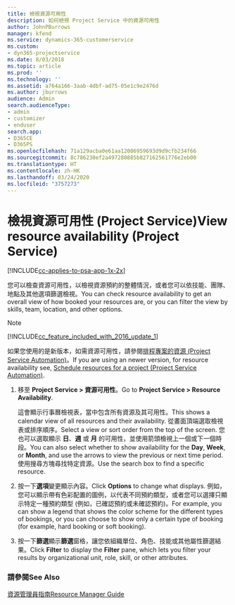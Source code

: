 ```yaml
---
title: 檢視資源可用性
description: 如何檢視 Project Service 中的資源可用性
author: JohnPBurrows
manager: kfend
ms.service: dynamics-365-customerservice
ms.custom:
- dyn365-projectservice
ms.date: 8/03/2018
ms.topic: article
ms.prod: ''
ms.technology: ''
ms.assetid: a764a166-3aab-4dbf-ad75-05e1c9e2476d
ms.author: jburrows
audience: Admin
search.audienceType:
- admin
- customizer
- enduser
search.app:
- D365CE
- D365PS
ms.openlocfilehash: 71a129acba0e61aa12006959693d9d9cfb234f66
ms.sourcegitcommit: 8c786230ef2a497280885b827162561776e2eb00
ms.translationtype: HT
ms.contentlocale: zh-HK
ms.lasthandoff: 03/24/2020
ms.locfileid: "3757273"
---
```

# <a name="view-resource-availability-project-service"></a><span data-ttu-id="fb2e9-103">檢視資源可用性 (Project Service)</span><span class="sxs-lookup"><span data-stu-id="fb2e9-103">View resource availability (Project Service)</span></span>

[!INCLUDE[cc-applies-to-psa-app-1x-2x](../includes/cc-applies-to-psa-app-1x-2x.md)]

<span data-ttu-id="fb2e9-104">您可以檢查資源可用性，以檢視資源預約的整體情況，或者您可以依技能、團隊、地點及其他選項篩選檢視。</span><span class="sxs-lookup"><span data-stu-id="fb2e9-104">You can check resource availability to get an overall view of how booked your resources are, or you can filter the view by skills, team, location, and other options.</span></span>  
  
> [!NOTE]
> [!INCLUDE[cc_feature_included_with_2016_update_1](../includes/cc-feature-included-with-2016-update-1.md)]  
> 
>  <span data-ttu-id="fb2e9-105">如果您使用的是新版本，如需資源可用性，請參閱[排程專案的資源 (Project Service Automation)](../project-service/schedule-resources-project.md)。</span><span class="sxs-lookup"><span data-stu-id="fb2e9-105">If you are using an newer version, for resource availability see, [Schedule resources for a project (Project Service Automation)](../project-service/schedule-resources-project.md).</span></span>  

1. <span data-ttu-id="fb2e9-106">移至 **Project Service > 資源可用性**。</span><span class="sxs-lookup"><span data-stu-id="fb2e9-106">Go to **Project Service > Resource Availability**.</span></span>  

    <span data-ttu-id="fb2e9-107">這會顯示行事曆檢視表，當中包含所有資源及其可用性。</span><span class="sxs-lookup"><span data-stu-id="fb2e9-107">This shows a calendar view of all resources and their availability.</span></span> <span data-ttu-id="fb2e9-108">從畫面頂端選取檢視表或排序順序。</span><span class="sxs-lookup"><span data-stu-id="fb2e9-108">Select a view or sort order from the top of the screen.</span></span> <span data-ttu-id="fb2e9-109">您也可以選取顯示 **日**、**週** 或 **月** 的可用性，並使用箭頭檢視上一個或下一個時段。</span><span class="sxs-lookup"><span data-stu-id="fb2e9-109">You can also select whether to show availability for the **Day**, **Week**, or **Month**, and use the arrows to view the previous or next time period.</span></span> <span data-ttu-id="fb2e9-110">使用搜尋方塊尋找特定資源。</span><span class="sxs-lookup"><span data-stu-id="fb2e9-110">Use the search box to find a specific resource.</span></span>  

2. <span data-ttu-id="fb2e9-111">按一下**選項**變更顯示內容。</span><span class="sxs-lookup"><span data-stu-id="fb2e9-111">Click **Options** to change what displays.</span></span> <span data-ttu-id="fb2e9-112">例如，您可以顯示帶有色彩配置的圖例，以代表不同預約類型，或者您可以選擇只顯示特定一種預約類型 (例如，已確認預約或未確認預約)。</span><span class="sxs-lookup"><span data-stu-id="fb2e9-112">For example, you can show a legend that shows the color scheme for the different types of bookings, or you can choose to show only a certain type of booking (for example, hard booking or soft booking).</span></span>  

3. <span data-ttu-id="fb2e9-113">按一下**篩選**顯示**篩選**窗格，讓您依組織單位、角色、技能或其他屬性篩選結果。</span><span class="sxs-lookup"><span data-stu-id="fb2e9-113">Click **Filter** to display the **Filter** pane, which lets you filter your results by organizational unit, role, skill, or other attributes.</span></span>  

### <a name="see-also"></a><span data-ttu-id="fb2e9-114">請參閱</span><span class="sxs-lookup"><span data-stu-id="fb2e9-114">See Also</span></span>  
 [<span data-ttu-id="fb2e9-115">資源管理員指南</span><span class="sxs-lookup"><span data-stu-id="fb2e9-115">Resource Manager Guide</span></span>](../project-service/resource-manager-guide.md)
